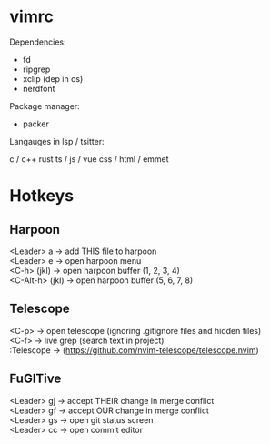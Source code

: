 # vimrc
Dependencies: 

* fd
* ripgrep
* xclip (dep in os)
* nerdfont

Package manager:

* packer

Langauges in lsp / tsitter:

c / c++
rust
ts / js / vue
css / html / emmet

# Hotkeys

## Harpoon
\<Leader\> a -> add THIS file to harpoon<br/>
\<Leader\> e -> open harpoon menu<br/>
\<C-h\> (jkl) -> open harpoon buffer (1, 2, 3, 4)<br/>
\<C-Alt-h\> (jkl) -> open harpoon buffer (5, 6, 7, 8)<br/>

## Telescope
\<C-p\> -> open telescope (ignoring .gitignore files and hidden files)<br/>
\<C-f\> -> live grep (search text in project)<br/>
:Telescope -> (https://github.com/nvim-telescope/telescope.nvim)<br/>

## FuGITive
\<Leader\> gj -> accept THEIR change in merge conflict<br/>
\<Leader\> gf -> accept OUR change in merge conflict<br/>
\<Leader\> gs -> open git status screen<br/>
\<Leader\> cc -> open commit editor

